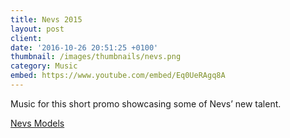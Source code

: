 ```yaml
---
title: Nevs 2015
layout: post
client:
date: '2016-10-26 20:51:25 +0100'
thumbnail: /images/thumbnails/nevs.png
category: Music
embed: https://www.youtube.com/embed/Eq0UeRAgq8A
---
```


Music for this short promo showcasing some of Nevs’ new talent.

[Nevs Models](http://www.nevsmodels.co.uk/)
